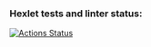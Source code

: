 ### Hexlet tests and linter status:
[![Actions Status](https://github.com/ksenov/frontend-project-lvl1/workflows/hexlet-check/badge.svg)](https://github.com/ksenov/frontend-project-lvl1/actions)